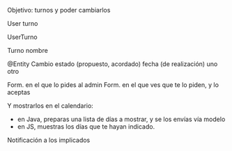 Objetivo: turnos y poder cambiarlos

User
	turno

UserTurno

Turno
	nombre

@Entity
Cambio
	estado (propuesto, acordado)
	fecha (de realización)
	uno
	otro

Form. en el que lo pides al admin
Form. en el que ves que te lo piden, y lo aceptas

Y mostrarlos en el calendario:
- en Java, preparas una lista de días a mostrar, y se los envías vía modelo
- en JS, muestras los días que te hayan indicado.

Notificación a los implicados
